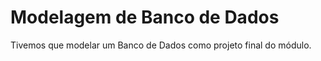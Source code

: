 # Modelagem de Banco de Dados

Tivemos que modelar um Banco de Dados como projeto final do módulo. 
